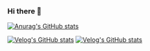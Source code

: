 ### Hi there 👋
[![Anurag's GitHub stats](https://github-readme-stats.vercel.app/api?username=devpcjin)](https://github.com/devpcjin/github-readme-stats)

[![Velog's GitHub stats](https://velog-readme-stats.vercel.app/api?name=pc_jin)]([https://github.com/devpcjin/velog-readme-stats](https://velog-readme-stats.vercel.app/api/redirect?name=pc_jin&tag=github))
[![Velog's GitHub stats](https://velog-readme-stats.vercel.app/api/badge?name=pc_jin)](https://velog.io/@pc_jin) 
<!--
**devpcjin/devpcjin** is a ✨ _special_ ✨ repository because its `README.md` (this file) appears on your GitHub profile.

Here are some ideas to get you started:

- 🔭 I’m currently working on ...
- 🌱 I’m currently learning ...
- 👯 I’m looking to collaborate on ...
- 🤔 I’m looking for help with ...
- 💬 Ask me about ...
- 📫 How to reach me: ...
- 😄 Pronouns: ...
- ⚡ Fun fact: ...
-->
